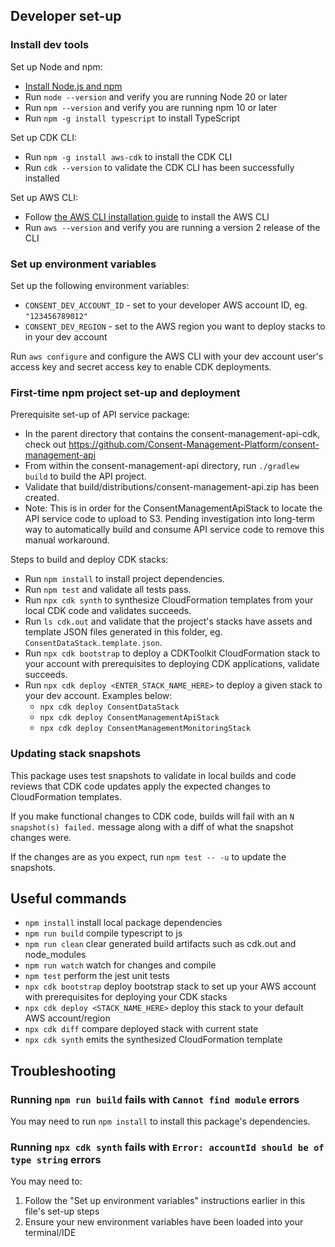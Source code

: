 ## Developer set-up

### Install dev tools

Set up Node and npm:
* [Install Node.js and npm](https://docs.npmjs.com/downloading-and-installing-node-js-and-npm/)
* Run `node --version` and verify you are running Node 20 or later
* Run `npm --version` and verify you are running npm 10 or later
* Run `npm -g install typescript` to install TypeScript

Set up CDK CLI:
* Run `npm -g install aws-cdk` to install the CDK CLI
* Run `cdk --version` to validate the CDK CLI has been successfully installed

Set up AWS CLI:
* Follow [the AWS CLI installation guide](https://docs.aws.amazon.com/cli/latest/userguide/getting-started-install.html) to install the AWS CLI
* Run `aws --version` and verify you are running a version 2 release of the CLI

### Set up environment variables

Set up the following environment variables:
* `CONSENT_DEV_ACCOUNT_ID` - set to your developer AWS account ID, eg. `"123456789012"`
* `CONSENT_DEV_REGION` - set to the AWS region you want to deploy stacks to in your dev account

Run `aws configure` and configure the AWS CLI with your dev account user's access key and secret access key to enable CDK deployments.

### First-time npm project set-up and deployment

Prerequisite set-up of API service package:
* In the parent directory that contains the consent-management-api-cdk, check out https://github.com/Consent-Management-Platform/consent-management-api
* From within the consent-management-api directory, run `./gradlew build` to build the API project.
* Validate that build/distributions/consent-management-api.zip has been created.
* Note: This is in order for the ConsentManagementApiStack to locate the API service code to upload to S3.  Pending investigation into long-term way to automatically build and consume API service code to remove this manual workaround.

Steps to build and deploy CDK stacks:

* Run `npm install` to install project dependencies.
* Run `npm test` and validate all tests pass.
* Run `npx cdk synth` to synthesize CloudFormation templates from your local CDK code and validates succeeds.
* Run `ls cdk.out` and validate that the project's stacks have assets and template JSON files generated in this folder, eg. `ConsentDataStack.template.json`.
* Run `npx cdk bootstrap` to deploy a CDKToolkit CloudFormation stack to your account with prerequisites to deploying CDK applications, validate succeeds.
* Run `npx cdk deploy <ENTER_STACK_NAME_HERE>` to deploy a given stack to your dev account.  Examples below:
  * `npx cdk deploy ConsentDataStack`
  * `npx cdk deploy ConsentManagementApiStack`
  * `npx cdk deploy ConsentManagementMonitoringStack`

### Updating stack snapshots

This package uses test snapshots to validate in local builds and code reviews that CDK code updates apply the expected changes to CloudFormation templates.

If you make functional changes to CDK code, builds will fail with an `N snapshot(s) failed.` message along with a diff of what the snapshot changes were.

If the changes are as you expect, run `npm test -- -u` to update the snapshots.

## Useful commands

* `npm install`     install local package dependencies
* `npm run build`   compile typescript to js
* `npm run clean`   clear generated build artifacts such as cdk.out and node_modules
* `npm run watch`   watch for changes and compile
* `npm test`    perform the jest unit tests
* `npx cdk bootstrap` deploy bootstrap stack to set up your AWS account with prerequisites for deploying your CDK stacks
* `npx cdk deploy <STACK_NAME_HERE>`  deploy this stack to your default AWS account/region
* `npx cdk diff`    compare deployed stack with current state
* `npx cdk synth`   emits the synthesized CloudFormation template

## Troubleshooting

### Running `npm run build` fails with `Cannot find module` errors

You may need to run `npm install` to install this package's dependencies.

### Running `npx cdk synth` fails with `Error: accountId should be of type string` errors

You may need to:
1. Follow the "Set up environment variables" instructions earlier in this file's set-up steps
2. Ensure your new environment variables have been loaded into your terminal/IDE
